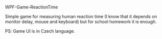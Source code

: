 WPF-Game-ReactionTime

Simple game for measuring human reaction time (I know that it depends on monitor delay, mouse and keyboard) but for school homework it is enough.

PS: Game UI is in Czech language.
